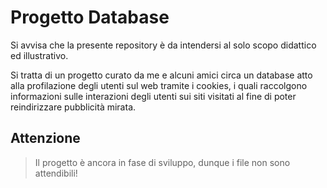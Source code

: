 # Progetto Database

Si avvisa che la presente repository è da intendersi al solo scopo didattico ed illustrativo.

Si tratta di un progetto curato da me e alcuni amici circa un database atto alla profilazione degli utenti sul web tramite i cookies, i quali raccolgono informazioni sulle interazioni degli utenti sui siti visitati al fine di poter reindirizzare pubblicità mirata.

## Attenzione
> Il progetto è ancora in fase di sviluppo, dunque i file non sono attendibili!